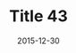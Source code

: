 ---
layout: posts
title: "Title 43"
img: "https://image.tmdb.org/t/p/w185/kPRb1mbVHGop0egQ7153y0lhzGL.jpg"
date: 2015-12-30
genre: "Comedy"
categories: Movies
tags: bollywood, shah ruch khan
published: true 
---